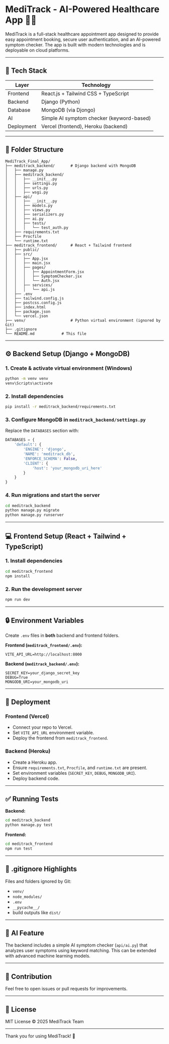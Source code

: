 # MediTrack - AI-Powered Healthcare App 🏥💡

MediTrack is a full-stack healthcare appointment app designed to provide easy appointment booking, secure user authentication, and an AI-powered symptom checker. The app is built with modern technologies and is deployable on cloud platforms.

---

## 🔧 Tech Stack

| Layer     | Technology                             |
|-----------|--------------------------------------|
| Frontend  | React.js + Tailwind CSS + TypeScript |
| Backend   | Django (Python)                      |
| Database  | MongoDB (via Djongo)                 |
| AI        | Simple AI symptom checker (keyword-based) |
| Deployment| Vercel (frontend), Heroku (backend) |

---

## 📁 Folder Structure

```
MediTrack_Final_App/
├── meditrack_backend/       # Django backend with MongoDB
│   ├── manage.py
│   ├── meditrack_backend/
│   │   ├── __init__.py
│   │   ├── settings.py
│   │   ├── urls.py
│   │   ├── wsgi.py
│   ├── api/
│   │   ├── __init__.py
│   │   ├── models.py
│   │   ├── views.py
│   │   ├── serializers.py
│   │   ├── ai.py
│   │   ├── tests/
│   │   │   └── test_auth.py
│   ├── requirements.txt
│   ├── Procfile
│   └── runtime.txt
├── meditrack_frontend/      # React + Tailwind frontend
│   ├── public/
│   ├── src/
│   │   ├── App.jsx
│   │   ├── main.jsx
│   │   ├── pages/
│   │   │   ├── AppointmentForm.jsx
│   │   │   ├── SymptomChecker.jsx
│   │   │   └── Auth.jsx
│   │   ├── services/
│   │   │   └── api.js
│   ├── .env
│   ├── tailwind.config.js
│   ├── postcss.config.js
│   ├── index.html
│   ├── package.json
│   └── vercel.json
├── venv/                    # Python virtual environment (ignored by Git)
├── .gitignore
└── README.md            # This file
```

---

## ⚙️ Backend Setup (Django + MongoDB)

### 1. Create & activate virtual environment (Windows)

```bash
python -m venv venv
venv\Scripts\activate
```

### 2. Install dependencies

```bash
pip install -r meditrack_backend/requirements.txt
```

### 3. Configure MongoDB in `meditrack_backend/settings.py`

Replace the `DATABASES` section with:

```python
DATABASES = {
    'default': {
        'ENGINE': 'djongo',
        'NAME': 'meditrack_db',
        'ENFORCE_SCHEMA': False,
        'CLIENT': {
            'host': 'your_mongodb_uri_here'
        }
    }
}
```

### 4. Run migrations and start the server

```bash
cd meditrack_backend
python manage.py migrate
python manage.py runserver
```

---

## 💻 Frontend Setup (React + Tailwind + TypeScript)

### 1. Install dependencies

```bash
cd meditrack_frontend
npm install
```

### 2. Run the development server

```bash
npm run dev
```

---

## 🔒 Environment Variables

Create `.env` files in **both** backend and frontend folders.

**Frontend (`meditrack_frontend/.env`):**

```
VITE_API_URL=http://localhost:8000
```

**Backend (`meditrack_backend/.env`):**

```
SECRET_KEY=your_django_secret_key
DEBUG=True
MONGODB_URI=your_mongodb_uri
```

---

## 🚀 Deployment

### Frontend (Vercel)

- Connect your repo to Vercel.
- Set `VITE_API_URL` environment variable.
- Deploy the frontend from `meditrack_frontend`.

### Backend (Heroku)

- Create a Heroku app.
- Ensure `requirements.txt`, `Procfile`, and `runtime.txt` are present.
- Set environment variables (`SECRET_KEY`, `DEBUG`, `MONGODB_URI`).
- Deploy backend code.

---

## ✅ Running Tests

**Backend:**

```bash
cd meditrack_backend
python manage.py test
```

**Frontend:**

```bash
cd meditrack_frontend
npm run test
```

---

## 🛑 .gitignore Highlights

Files and folders ignored by Git:

- `venv/`
- `node_modules/`
- `.env`
- `__pycache__/`
- build outputs like `dist/`

---

## 🧠 AI Feature

The backend includes a simple AI symptom checker (`api/ai.py`) that analyzes user symptoms using keyword matching. This can be extended with advanced machine learning models.

---

## 🙋 Contribution

Feel free to open issues or pull requests for improvements.

---

## 📝 License

MIT License © 2025 MediTrack Team

---

Thank you for using MediTrack! 🚀
